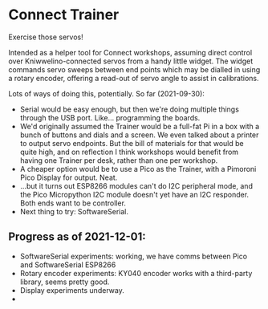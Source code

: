 # Connect Trainer

Exercise those servos!

Intended as a helper tool for Connect workshops, assuming direct control over Kniwwelino-connected servos from a handy little widget. The widget commands servo sweeps between end points which may be dialled in using a rotary encoder, offering a read-out of servo angle to assist in calibrations.

Lots of ways of doing this, potentially. So far (2021-09-30):

- Serial would be easy enough, but then we're doing multiple things through the USB port. Like... programming the boards.
- We'd originally assumed the Trainer would be a full-fat Pi in a box with a bunch of buttons and dials and a screen. We even talked about a printer to output servo endpoints. But the bill of materials for that would be quite high, and on reflection I think workshops would benefit from having one Trainer per desk, rather than one per workshop.
- A cheaper option would be to use a Pico as the Trainer, with a Pimoroni Pico Display for output. Neat.
- ...but it turns out ESP8266 modules can't do I2C peripheral mode, and the Pico Micropython I2C module doesn't yet have an I2C responder. Both ends want to be controller.
- Next thing to try: SoftwareSerial.

## Progress as of 2021-12-01:

* SoftwareSerial experiments: working, we have comms between Pico and SoftwareSerial ESP8266
* Rotary encoder experiments: KY040 encoder works with a third-party library, seems pretty good.
* Display experiments underway.
*
